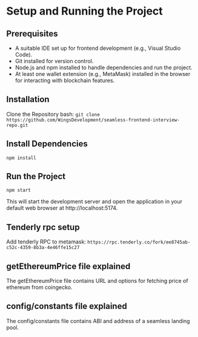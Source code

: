 # Setup and Running the Project

## Prerequisites

- A suitable IDE set up for frontend development (e.g., Visual Studio Code).
- Git installed for version control.
- Node.js and npm installed to handle dependencies and run the project.
- At least one wallet extension (e.g., MetaMask) installed in the browser for interacting with blockchain features.
  <br />

## Installation

Clone the Repository
bash:
`git clone https://github.com/WingsDevelopment/seamless-frontend-interview-repo.git`
<br />

## Install Dependencies

`npm install`
<br />

## Run the Project

`npm start`

This will start the development server and open the application in your default web browser at http://localhost:5174.
<br />

## Tenderly rpc setup

Add tenderly RPC to metamask:
`https://rpc.tenderly.co/fork/ee8745ab-c52c-4359-8b3a-4e46ffe15c27`
<br />

## getEthereumPrice file explained

The getEthereumPrice file contains URL and options for fetching price of ethereum from coingecko.
<br />

## config/constants file explained

The config/constants file contains ABI and address of a seamless landing pool.
